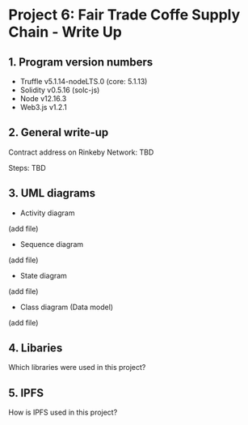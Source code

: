 # Project 6: Fair Trade Coffe Supply Chain - Write Up

## 1. Program version numbers

- Truffle v5.1.14-nodeLTS.0 (core: 5.1.13)
- Solidity v0.5.16 (solc-js)
- Node v12.16.3
- Web3.js v1.2.1

## 2. General write-up

Contract address on Rinkeby Network: TBD

Steps: TBD

## 3. UML diagrams

- Activity diagram

(add file)

- Sequence diagram

(add file)

- State diagram

(add file)

- Class diagram (Data model)

(add file)

## 4. Libaries

Which libraries were used in this project?

## 5. IPFS

How is IPFS used in this project? 

